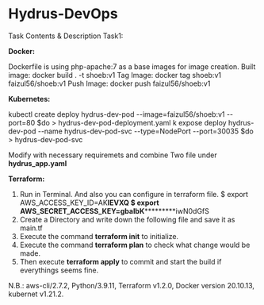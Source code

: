 # Hydrus-DevOps
Task Contents & Description Task1:

**Docker:**

Dockerfile is using php-apache:7 as a base images for image creation.
Built image: docker build . -t shoeb:v1 
Tag Image: docker tag shoeb:v1 faizul56/shoeb:v1
Push Image: docker push faizul56/shoeb:v1

**Kubernetes:**

kubectl create deploy hydrus-dev-pod --image=faizul56/shoeb:v1 --port=80 $do > hydrus-dev-pod-deployment.yaml
k expose deploy hydrus-dev-pod --name hydrus-dev-pod-svc --type=NodePort --port=30035 $do > hydrus-dev-pod-svc

Modify with necessary requiremets and combine Two file under **hydrus_app.yaml**


**Terraform:**
1. Run in Terminal. And also you can configure in terraform file.
$ export AWS_ACCESS_KEY_ID=AK************IEVXQ
$ export AWS_SECRET_ACCESS_KEY=gbaIbK*********************iwN0dGfS
2. Create a Directory and write down the following file and save it as main.tf
3. Execute the command **terraform init** to initialize.
4. Execute the command **terraform plan** to check what change would be made.
5. Then execute **terraform apply** to commit and start the build if everythings seems fine.


N.B.: aws-cli/2.7.2, Python/3.9.11, Terraform v1.2.0, Docker version 20.10.13, kubernet v1.21.2.

